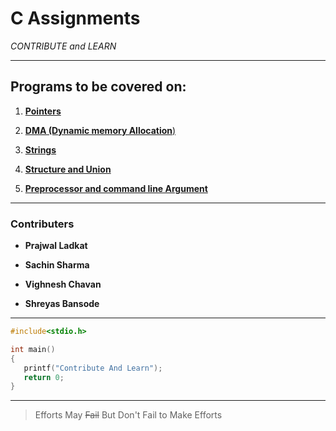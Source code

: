 # C Assignments

  _CONTRIBUTE and LEARN_
  
  ***
  
  ## Programs to be covered on:
  
  1. [**Pointers**](https://github.com/sanedroid6006/CAssignments/tree/master/jni/Pointers)
  2. [**DMA (Dynamic memory Allocation**)](https://github.com/sanedroid6006/CAssignments/tree/master/jni/DMA)
  3. [**Strings**](https://github.com/sanedroid6006/CAssignments/tree/master/jni/Strings)
  4. [**Structure and Union**](https://github.com/sanedroid6006/CAssignments/tree/master/jni/Structure%20and%20Union)

  5. [**Preprocessor and command line Argument**](https://github.com/sanedroid6006/CAssignments/tree/master/jni/Preprocessor%20and%20command%20line%20Argument)
  
  
  
***

   ### Contributers
   
- **Prajwal Ladkat**
- **Sachin Sharma**
- **Vighnesh Chavan**

- **Shreyas Bansode**


***

```c
#include<stdio.h>

int main()
{
   printf("Contribute And Learn");
   return 0;
}
```

***
> Efforts May ~~Fail~~ But Don't Fail to Make Efforts







